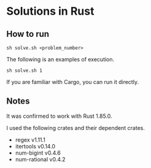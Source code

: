 # Solutions in Rust

## How to run

```console
sh solve.sh <problem_number>
```

The following is an examples of execution.

```console
sh solve.sh 1
```

If you are familiar with Cargo, you can run it directly.

## Notes

It was confirmed to work with Rust 1.85.0.

I used the following crates and their dependent crates.

- regex v1.11.1
- itertools v0.14.0
- num-bigint v0.4.6
- num-rational v0.4.2

